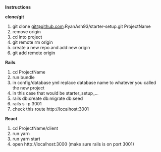 **Instructions**

**clone/git**

1. git clone git@github.com:RyanAsh93/starter-setup.git ProjectName
2. remove origin
3. cd into project
4. git remote rm origin
5. create a new repo and add new origin
6. git add remote origin <ulr>

**Rails**

1. cd ProjectName
2. run bundle
3. in config/database yml replace database name to whatever you called the new project
4. in this case that would be starter_setup_...
5. rails db:create db:migrate db:seed
6. rails s -p 3001
7. check this route http://localhost:3001 

**React**

1. cd ProjectName/client
2. run yarn
3. run yarn start
4. open http://localhost:3000 (make sure rails is on port 3001)
 

